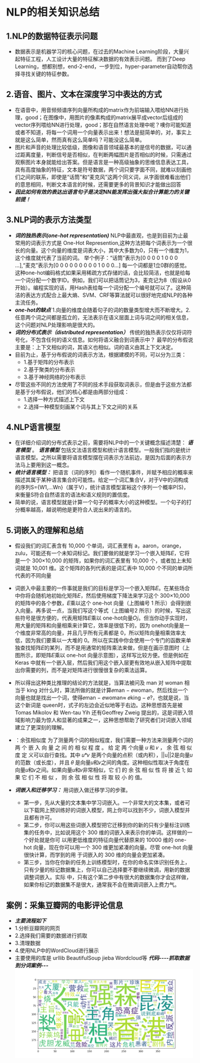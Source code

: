 # NLP的相关知识总结
## 1.NLP的数据特征表示问题
* 数据表示是机器学习的核心问题，在过去的Machine Learning阶段，大量兴起特征工程，人工设计大量的特征解决数据的有效表示问题。
而到了Deep Learning，想都别想，end-2-end，一步到位，hyper-parameter自动帮你选择寻找关键的特征参数。
## 2.语音、图片、文本在深度学习中表达的方式
* 在语音中，用音频频谱序列向量所构成的matrix作为前端输入喂给NN进行处理，good；在图像中，用图片的像素构成的matrix展平成vector后组成的vector序列喂给NN进行处理，good；那在自然语言处理中呢？噢你可能知道或者不知道，将每一个词用一个向量表示出来！想法是挺简单的，对，事实上就是这么简单，然而真有这么简单吗？可能没这么简单。
* 图片和声音的处理比较低级，图像和语音领域最基本的是信号的数据，可以通过距离度量，判断信号是否相似，在判断两幅图片是否相似的时候，只需通过观察图片本身就能给出答案。但是语言是一种高级抽象的思维信息表达工具，具有高度抽象的特征，文本是符号数据，两个词只要字面不同，就难以刻画他们之间的联系，即使是“话筒”和“麦克风”这两个同义词，从字面很难看出他们的意思相同，判断文本语言的时候，还需要更多的背景知识才能做出回答
* ***因此如何有效的表达出语言句子是决定NN能发挥出强大拟合计算能力的关键前提！***
## 3.NLP词的表示方法类型
* ***词的独热表示(one-hot representation)***  NLP中最直观，也是到目前为止最常用的词表示方式是  One-Hot Represention,这种方法把每个词表示为一个很长的向量。这个向量的维度是词表大小，其中大多数为0，只有一个维度为1，这个维度就代表了当前的词。
举个例子：“话筒”表示为[0 0 0 0 1 0 0 0 ...],“麦克”表示为[0 0 0 0 0 0 0 0 0 1 0 0 0...] 每一个词都是1立0群的感觉。这种one-hot编码格式如果采用稀疏方式存储的话，会比较简洁，也就是给每一个词分配一个数字ID。例如，我们可以把话筒记为3，麦克记为8（假设从0开始）。编程实现的话，用Hash表给每一个词分配一个编号就可以了。这种简洁的表达方式配合上最大熵、SVM、CRF等算法就可以很好地完成NLP的各种主流任务。
* ***one-hot的缺点*** 1.向量的维度会随着句子的词的数量类型增大而不断增大。2.任意两个词之间都是孤立的，无法表示在语义层面上词与词之间的相关信息，这个问题对NLP处理影响是很大的。
* ***词的分布式表示（distributed representation）*** 传统的独热表示仅仅将词符号化，不包含任何的语义信息。如何将语义融合到词表示中？
最早的分布假说主要是：上下文相似的词，其语义也相似。词的语义由其上下文决定。
* 目前为止，基于分布假说的词表示方法，根据建模的不同，可以分为三类：
  * 1.基于矩阵的分布表示
  * 2.基于聚类的分布表示
  * 3.基于神经网络的分布表示
* 尽管这些不同的方法使用了不同的技术手段获取词表示，但是由于这些方法都是基于分布假说，他们的核心都是由两部分组成：
  * 1.选择一种方式描述上下文
  * 2.选择一种模型刻画某个词与其上下文之间的关系
## 4.NLP语言模型  
* 在详细介绍词的分布式表示之前，需要将NLP中的一个关键概念描述清楚： ***语言模型*** 。
***语言模型*** 包括文法语言模型和统计语言模型。一般我们指的是统计语言模型。之所以需要将语言模型摆在词表示方法前边，是因为后面的表示方法马上要用到这一概念。
* ***统计语言模型：*** 把语言（词的序列）看作一个随机事件，并赋予相应的概率来描述其属于某种语言集合的可能性。给定一个词汇集合V，对于V中的词构成的序列S={W1,...Wn}（属于V），统计语言模型富裕这个序列一个概率P(S)，来衡量S符合自然语言的语法和语义规则的置信度。
* 简单的说，语言模型就是计算一个句子的概率大小的这种模型。一个句子的打分概率越高，越说明他是更符合人说出来的语言的。
## 5.词嵌入的理解和总结
* 假设我们的词汇表含有 10,000 个单词，词汇表里有 a，aaron，orange，zulu，可能还有一个未知词标记<UNK>。我们要做的就是学习一个嵌入矩阵𝐸，它将是一个
300×10,000 的矩阵，如果你的词汇表里有 10,000 个，或者加上未知词就是 10,001 维。这个矩阵的各列代表的是词汇表中 10,000 个不同的单词所代表的不同向量
 
* 词嵌入中最主要的一件事就是我们的目标是学习一个嵌入矩阵𝐸。在某些场合中你将会随机地初始化矩阵𝐸，然后使用梯度下降法来学习这个 300×10,000 的矩阵中的各个参数，𝐸乘以这个 one-hot 向量（上图编号 1 所示）会得到嵌入向量。再多说一点，当我们写这个等式（上图编号2 所示）的时候，写出这些符号是很方便的，代表用矩阵𝐸乘以 one-hot向量𝑂𝑗。但当你动手实现时，用大量的矩阵和向量相乘来计算它，效率是很低下的，因为 onehot向量是一个维度非常高的向量，并且几乎所有元素都是 0，所以矩阵向量相乘效率太低，因为我们要乘以一大堆的 0。所以在实践中你会使用一个专门的函数来单独查找矩阵𝐸的某列，而不是用通常的矩阵乘法来做，但是在画示意图时（上图所示，即矩阵𝐸乘以 one-hot 向量示意图），这样写比较方便。但是例如在 Keras 中就有一个嵌入层，然后我们用这个嵌入层更有效地从嵌入矩阵中提取出你需要的列，而不是对矩阵进行很慢很复杂的乘法运算。

* 所以得出这种类比推理的结论的方法就是，当算法被问及 man 对 woman 相当于 king 对什么时，算法所做的就是计算𝑒man − 𝑒woman，然后找出一个向量也就是找出一个词，使得𝑒man − 𝑒woman≈ 𝑒king − 𝑒?，也就是说，当这个新词是 queen时，式子的左边会近似地等于右边。这种思想首先是被 Tomas Mikolov 和 Wen-tau Yih 还有Geoffrey Zweig 提出的，这是词嵌入领域影响力最为惊人和显著的成果之一，这种思想帮助了研究者们对词嵌入领域建立了更深刻的理解。
* ：余弦相似度 为了测量两个词的相似程度，我们需要一种方法来测量两个词的两
个 嵌 入 向 量 之 间 的 相 似 程 度 。 给 定 两 个向量 𝑢 和 𝑣 ， 余 弦 相 似 度 定 义可以自行查找。其中 𝑢*𝑣 是两个向量的点积（或内积），||u||2是向量𝑢的范数（或长度），并且 𝜃 是向量𝑢和𝑣之间的角度。这种相似性取决于角度在向量𝑢和𝑣之间。如果向量𝑢和𝑣非常相似，它 们 的 余 弦 相 似 性 将 接 近 1; 如 果 它 们 不 相 似 ， 则 余 弦 相 似 性 将 取 较 小 的 值。

* ***词嵌入和迁移学习：*** 用词嵌入做迁移学习的步骤。
   * 第一步，先从大量的文本集中学习词嵌入。一个非常大的文本集，或者可以下载网上预训练好的词嵌入模型，网上你可以找到不少，词嵌入模型并且都有许可。
   * 第二步，你可以用这些词嵌入模型把它迁移到你的新的只有少量标注训练集的任务中，比如说用这个 300 维的词嵌入来表示你的单词。这样做的一个好处就是你可      以用更低维度的特征向量代替原来的 10000 维的 one-hot 向量，现在你可以用一个 300 维更加紧凑的向量。尽管 one-hot 向量很快计算，而学到的用            于词嵌入的 300 维的向量会更加紧凑。
   * 第三步，当你在你新的任务上训练模型时，在你的命名实体识别任务上，只有少量的标记数据集上，你可以自己选择要不要继续微调，用新的数据调整词嵌入。实际      中，只有这个第二步中有很大的数据集你才会这样做，如果你标记的数据集不是很大，通常我不会在微调词嵌入上费力气。
## 案例：采集豆瓣网的电影评论信息
  * ***主要流程如下***
  * 1.分析豆瓣网的网页
  * 2.选择我们需要的数据进行抓取
  * 3.清理数据
  * 4.使用NLP中的WordCloud进行展示
  * 主要使用的库是 urllib BeautifulSoup jieba Wordcloud等
  ***代码----抓取数据到分词案例---***
  ![输出结果](https://github.com/1mrliu/AI_Learning_Competition/blob/master/NLP/result.png)
  
  
